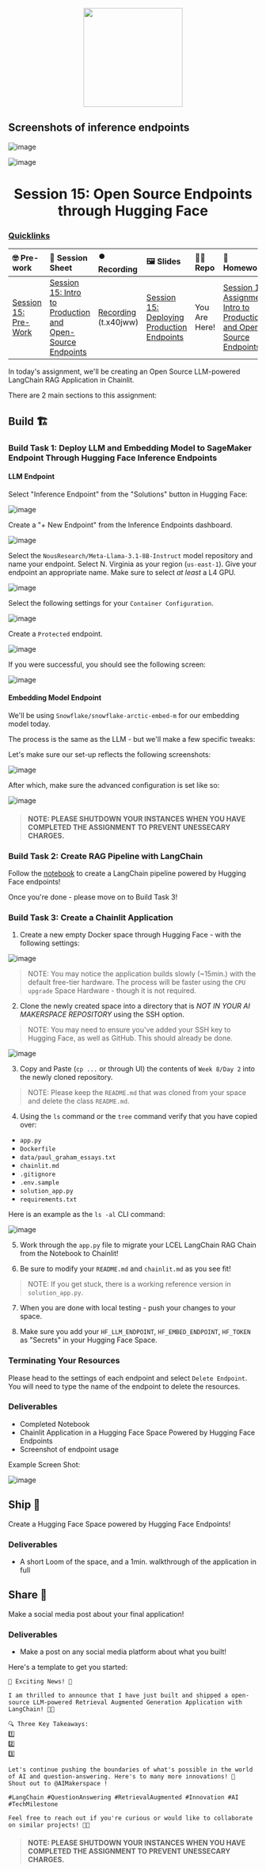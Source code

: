 <p align = "center" draggable=”false” ><img src="https://github.com/AI-Maker-Space/LLM-Dev-101/assets/37101144/d1343317-fa2f-41e1-8af1-1dbb18399719" 
     width="200px"
     height="auto"/>
</p>

## Screenshots of inference endpoints

![image](./embeddings-screenshot.png)

![image](./inference-screenshot.png)

<h1 align="center" id="heading">Session 15: Open Source Endpoints through Hugging Face</h1>

### [Quicklinks](https://github.com/AI-Maker-Space/AIE5/00_AIM_Quicklinks)

| 🤓 Pre-work                                                                                                                                                                    | 📰 Session Sheet                                                                                                                                                             | ⏺️ Recording                                                                                                                                | 🖼️ Slides                                                                                                                                                                                                   | 👨‍💻 Repo       | 📝 Homework                                                                                                 | 📁 Feedback                                              |
| :----------------------------------------------------------------------------------------------------------------------------------------------------------------------------- | :--------------------------------------------------------------------------------------------------------------------------------------------------------------------------- | :------------------------------------------------------------------------------------------------------------------------------------------ | :---------------------------------------------------------------------------------------------------------------------------------------------------------------------------------------------------------- | :------------ | :---------------------------------------------------------------------------------------------------------- | :------------------------------------------------------- |
| [Session 15: Pre-Work](https://www.notion.so/Session-15-Intro-to-Production-and-Open-Source-Endpoints-189cd547af3d80168768dc2a8e18cfed?pvs=4#189cd547af3d816b8edce736371f4e47) | [Session 15: Intro to Production and Open-Source Endpoints](https://www.notion.so/Session-15-Intro-to-Production-and-Open-Source-Endpoints-189cd547af3d80168768dc2a8e18cfed) | [Recording](https://us02web.zoom.us/rec/share/yyfRWpLirOF5dG7x7bPq-nDAMMl_7A9NrJezZ1lOYzV_pnXx2DqewqjjN6TO9g66.nzdC7HDNKuLkKBgz) (t.x40jww) | [Session 15: Deploying Production Endpoints](https://www.canva.com/design/DAGgzHilCCM/V1mncJGrJ_2LhpADDxKvRQ/edit?utm_content=DAGgzHilCCM&utm_campaign=designshare&utm_medium=link2&utm_source=sharebutton) | You Are Here! | [Session 15 Assignment: Intro to Production and Open-Source Endpoints](https://forms.gle/ii1LNb2oxuHhH1xd9) | [AIE5 Feedback 3/4](https://forms.gle/gMZfY2oHmeYMhWmn6) |

In today's assignment, we'll be creating an Open Source LLM-powered LangChain RAG Application in Chainlit.

There are 2 main sections to this assignment:

## Build 🏗️

### Build Task 1: Deploy LLM and Embedding Model to SageMaker Endpoint Through Hugging Face Inference Endpoints

#### LLM Endpoint

Select "Inference Endpoint" from the "Solutions" button in Hugging Face:

![image](https://i.imgur.com/G8yK2OC.png)

Create a "+ New Endpoint" from the Inference Endpoints dashboard.

![image](https://i.imgur.com/Gukctmv.png)

Select the `NousResearch/Meta-Llama-3.1-8B-Instruct` model repository and name your endpoint. Select N. Virginia as your region (`us-east-1`). Give your endpoint an appropriate name. Make sure to select _at least_ a L4 GPU.

![image](https://i.imgur.com/ruF7ssQ.png)

Select the following settings for your `Container Configuration`.

![image](https://i.imgur.com/10deNnA.png)

Create a `Protected` endpoint.

![image](https://i.imgur.com/GUni11E.png)

If you were successful, you should see the following screen:

![image](https://i.imgur.com/sKowQt8.png)

#### Embedding Model Endpoint

We'll be using `Snowflake/snowflake-arctic-embed-m` for our embedding model today.

The process is the same as the LLM - but we'll make a few specific tweaks:

Let's make sure our set-up reflects the following screenshots:

![image](https://i.imgur.com/EFPd6jr.png)

After which, make sure the advanced configuration is set like so:

![image](https://i.imgur.com/v3qkc0H.png)

> #### NOTE: PLEASE SHUTDOWN YOUR INSTANCES WHEN YOU HAVE COMPLETED THE ASSIGNMENT TO PREVENT UNESSECARY CHARGES.

### Build Task 2: Create RAG Pipeline with LangChain

Follow the [notebook](https://colab.research.google.com/drive/1v1FYmvKH4gsqcdZwIT9wvbQe0GUjrc9d?usp=sharing) to create a LangChain pipeline powered by Hugging Face endpoints!

Once you're done - please move on to Build Task 3!

### Build Task 3: Create a Chainlit Application

1. Create a new empty Docker space through Hugging Face - with the following settings:

![image](https://i.imgur.com/0YzyQX7.png)

> NOTE: You may notice the application builds slowly (~15min.) with the default free-tier hardware. The process will be faster using the `CPU upgrade` Space Hardware - though it is not required.

2. Clone the newly created space into a directory that is _NOT IN YOUR AI MAKERSPACE REPOSITORY_ using the SSH option.

> NOTE: You may need to ensure you've added your SSH key to Hugging Face, as well as GitHub. This should already be done.

![image](https://i.imgur.com/5RyBdP5.png)

3. Copy and Paste (`cp ...` or through UI) the contents of `Week 8/Day 2` into the newly cloned repository.

> NOTE: Please keep the `README.md` that was cloned from your space and delete the class `README.md`.

4. Using the `ls` command or the `tree` command verify that you have copied over:

- `app.py`
- `Dockerfile`
- `data/paul_graham_essays.txt`
- `chainlit.md`
- `.gitignore`
- `.env.sample`
- `solution_app.py`
- `requirements.txt`

Here is an example as the `ls -al` CLI command:

![image](https://i.imgur.com/vazGYeb.png)

5.  Work through the `app.py` file to migrate your LCEL LangChain RAG Chain from the Notebook to Chainlit!

6.  Be sure to modify your `README.md` and `chainlit.md` as you see fit!

> NOTE: If you get stuck, there is a working reference version in `solution_app.py`.

7.  When you are done with local testing - push your changes to your space.

8.  Make sure you add your `HF_LLM_ENDPOINT`, `HF_EMBED_ENDPOINT`, `HF_TOKEN` as "Secrets" in your Hugging Face Space.

### Terminating Your Resources

Please head to the settings of each endpoint and select `Delete Endpoint`. You will need to type the name of the endpoint to delete the resources.

### Deliverables

- Completed Notebook
- Chainlit Application in a Hugging Face Space Powered by Hugging Face Endpoints
- Screenshot of endpoint usage

Example Screen Shot:

![image](https://i.imgur.com/qfbcVpS.png)

## Ship 🚢

Create a Hugging Face Space powered by Hugging Face Endpoints!

### Deliverables

- A short Loom of the space, and a 1min. walkthrough of the application in full

## Share 🚀

Make a social media post about your final application!

### Deliverables

- Make a post on any social media platform about what you built!

Here's a template to get you started:

```
🚀 Exciting News! 🚀

I am thrilled to announce that I have just built and shipped a open-source LLM-powered Retrieval Augmented Generation Application with LangChain! 🎉🤖

🔍 Three Key Takeaways:
1️⃣
2️⃣
3️⃣

Let's continue pushing the boundaries of what's possible in the world of AI and question-answering. Here's to many more innovations! 🚀
Shout out to @AIMakerspace !

#LangChain #QuestionAnswering #RetrievalAugmented #Innovation #AI #TechMilestone

Feel free to reach out if you're curious or would like to collaborate on similar projects! 🤝🔥
```

> #### NOTE: PLEASE SHUTDOWN YOUR INSTANCES WHEN YOU HAVE COMPLETED THE ASSIGNMENT TO PREVENT UNESSECARY CHARGES.
